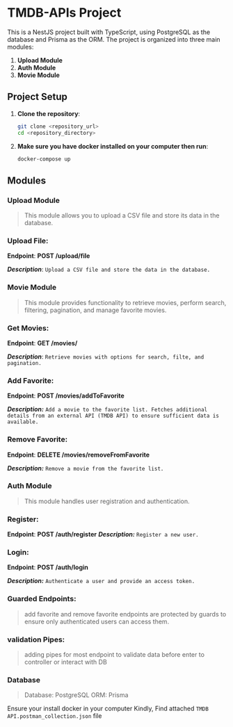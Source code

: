 # TMDB-APIs Project

This is a NestJS project built with TypeScript, using PostgreSQL as the database and Prisma as the ORM. The project is organized into three main modules:

1. **Upload Module**
2. **Auth Module**
3. **Movie Module**

## Project Setup



1. **Clone the repository**:
   ```bash
   git clone <repository_url>
   cd <repository_directory>
2. **Make sure you have docker installed on your computer then run**:
   ```bash
   docker-compose up

## Modules

### Upload Module
>This module allows you to upload a CSV file and store its data in the database.

### Upload File:

**Endpoint**: **POST /upload/file**

***Description***: `Upload a CSV file and store the data in the database.`


### Movie Module
>This module provides functionality to retrieve movies, perform search, filtering, pagination, and manage favorite movies.

### Get Movies:
**Endpoint**: **GET /movies/**

***Description***: `Retrieve movies with options for search, filte, and pagination.`

### Add Favorite:
**Endpoint**: **POST /movies/addToFavorite**

***Description:*** `Add a movie to the favorite list. Fetches additional details from an external API (TMDB API) to ensure sufficient data is available.`

### Remove Favorite:
**Endpoint**: **DELETE /movies/removeFromFavorite**

***Description:*** `Remove a movie from the favorite list.`


### Auth Module
>This module handles user registration and authentication.

### Register:
**Endpoint**: **POST /auth/register**
***Description:*** `Register a new user.`

### Login:
**Endpoint**: 
**POST /auth/login**

***Description:*** `Authenticate a user and provide an access token.`

### Guarded Endpoints:
>add favorite and remove favorite endpoints are protected by guards to ensure only authenticated users can access them.

### validation Pipes:
>adding pipes for most endpoint to validate data before enter to controller or interact with DB
### Database
>Database: PostgreSQL
ORM: Prisma

Ensure your install docker in your computer
Kindly, Find attached `TMDB API.postman_collection.json` file 
